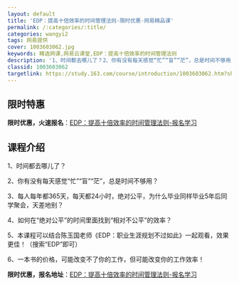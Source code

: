 ```yaml
---
layout: default
title: 'EDP：提高十倍效率的时间管理法则-限时优惠-网易精品课'
permalink: /:categories/:title/
categories: wangyi2
tags: 网易提供
cover: 1003603062.jpg
keywords: 精选网课,网易云课堂,EDP：提高十倍效率的时间管理法则
description: '1、时间都去哪儿了？2、你有没有每天感觉“忙”“盲”“茫”，总是时间不够用？3、每人每年都365天，每天都24小时，绝对'
classid: 1003603062
targetlink: https://study.163.com/course/introduction/1003603062.htm?share=1&shareId=1025206652&utm_campaign=share&utm_medium=iphoneShare&utm_source=&utm_u=1025206652
---
```


## 限时特惠

**限时优惠，火速报名**：[EDP：提高十倍效率的时间管理法则-报名学习](https://study.163.com/course/introduction/1003603062.htm?share=1&shareId=1025206652&utm_campaign=share&utm_medium=iphoneShare&utm_source=&utm_u=1025206652)

## 课程介绍

1、时间都去哪儿了？

2、你有没有每天感觉“忙”“盲”“茫”，总是时间不够用？

3、每人每年都365天，每天都24小时，绝对公平，为什么毕业同样毕业5年后同学聚会，天差地别？

4、如何在“绝对公平”的时间里面找到“相对不公平”的效率？

5、本课程可以结合陈玉国老师《EDP：职业生涯规划不过如此》一起观看，效果更佳！（搜索“EDP”即可）

6、一本书的价格，可能改变不了你的工作，但可能改变你的工作效率！

**限时优惠，报名地址**：[EDP：提高十倍效率的时间管理法则-报名学习](https://study.163.com/course/introduction/1003603062.htm?share=1&shareId=1025206652&utm_campaign=share&utm_medium=iphoneShare&utm_source=&utm_u=1025206652)

